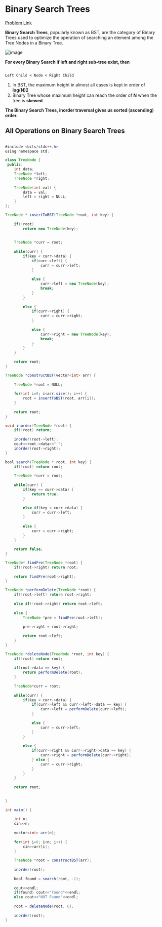 # Binary Search Trees

[Problem Link](https://www.geeksforgeeks.org/problems/binary-search-trees/1)

**Binary Search Trees**, popularly known as BST, are the category of Binary Trees used to optimize the operation of searching an element among the Tree Nodes in a Binary Tree.

![image](https://github.com/user-attachments/assets/686cde57-ea06-4635-97ce-526d0a69390d)

**For every Binary Search if left and right sub-tree exist, then**

```txt

Left Child < Node < Right Child

```

1. In BST, the maximum height in almost all cases is kept in order of **log(N)2**
2. Binary Tree whose maximum height can reach the order of **N** when the tree is **skewed**.

**The Binary Search Trees, inorder traversal gives us sorted (ascending) order.**

## All Operations on Binary Search Trees

```java

#include <bits/stdc++.h>
using namespace std;

class TreeNode {
 public:
    int data;
    TreeNode *left;
    TreeNode *right;
    
    TreeNode(int val) {
        data = val;
        left = right = NULL;
    }
};

TreeNode * insertToBST(TreeNode *root, int key) {
    
    if(!root) 
        return new TreeNode(key);
    
    
    TreeNode *curr = root;
    
    while(curr) {
        if(key < curr->data) {
            if(curr->left) {
                curr = curr->left;
            }
            
            else {
                curr->left = new TreeNode(key);
                break;
            }
        }
        
        else {
            if(curr->right) {
                curr = curr->right;
            }
            
            else {
                curr->right = new TreeNode(key);
                break;
            }
        }
    }
    
    return root;
}

TreeNode *constructBST(vector<int> arr) {
    
    TreeNode *root = NULL;
    
    for(int i=0; i<arr.size(); i++) {
        root = insertToBST(root, arr[i]);
    }
    
    return root;
}

void inorder(TreeNode *root) {
    if(!root) return;
    
    inorder(root->left);
    cout<<root->data<<" ";
    inorder(root->right);
}

bool search(TreeNode * root, int key) {
    if(!root) return root;
    
    TreeNode *curr = root;
    
    while(curr) {
        if(key == curr->data) {
            return true;
        }
        
        else if(key < curr->data) {
            curr = curr->left;
        }
        
        else {
            curr = curr->right;
        }
    }
    
    return false;
}

TreeNode* findPre(TreeNode *root) {
    if(!root->right) return root;
    
    return findPre(root->right);
}

TreeNode *performDelete(TreeNode *root) {
    if(!root->left) return root->right;
    
    else if(!root->right) return root->left;
    
    else {
        TreeNode *pre = findPre(root->left);
        
        pre->right = root->right;
        
        return root->left;
    }
}

TreeNode *deleteNode(TreeNode *root, int key) {
    if(!root) return root;
    
    if(root->data == key) {
        return performDelete(root);
    }
    
    TreeNode*curr = root;
    
    while(curr) {
        if(key < curr->data) {
            if(curr->left && curr->left->data == key) {
                curr->left = performDelete(curr->left);
            }
            
            else {
                curr = curr->left;
            }
        }
        
        else {
            if(curr->right && curr->right->data == key) {
                curr->right = performDelete(curr->right);
            } else {
                curr = curr->right;
            }
        }
    }
    
    return root;
    
    
}

int main() {
	
	int n;
	cin>>n;
	
	vector<int> arr(n);
	
	for(int i=0; i<n; i++) {
	    cin>>arr[i];
	}
	
	TreeNode *root = constructBST(arr);
	
	inorder(root);
    
    bool found = search(root, -1);
    
    cout<<endl;
    if(found) cout<<"Found"<<endl;
    else cout<<"NOT Found"<<endl;
    
    root = deleteNode(root, 6);
    
    inorder(root);
}


```
